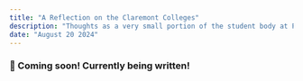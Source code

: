```yaml
---
title: "A Reflection on the Claremont Colleges"
description: "Thoughts as a very small portion of the student body at Pitzer."
date: "August 20 2024"
---
```


### 💬 Coming soon! Currently being written!